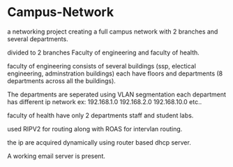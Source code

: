 # Campus-Network
a networking project creating a full campus network with 2 branches and several departments.


divided to 2 branches Faculty of engineering and faculty of health.


faculty of engineering consists of several buildings (ssp, electical engineering, adminstration buildings) each have floors and departments (8 departments across all the buildings).



The departments are seperated using VLAN segmentation each department has different ip network ex: 192.168.1.0 192.168.2.0 192.168.10.0 etc..


faculty of health have only 2 departments staff and student labs.


used RIPV2 for routing along with ROAS for intervlan routing.


the ip are acquired dynamically using router based dhcp server.


A working email server is present.
